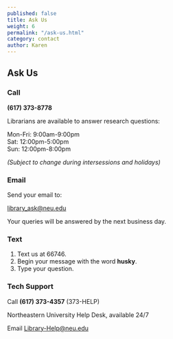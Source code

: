 ```yaml
---
published: false
title: Ask Us
weight: 6
permalink: "/ask-us.html"
category: contact
author: Karen
---
```


## Ask Us
### Call 
**(617) 373-8778** 

Librarians are available to answer research questions:

Mon-Fri: 9:00am-9:00pm  
Sat: 12:00pm-5:00pm  
Sun: 12:00pm-8:00pm 

*(Subject to change during intersessions and holidays)*


### Email
Send your email to:

[library_ask@neu.edu](mailto:library_ask@neu.edu) 

Your queries will be answered by the next business day.

### Text
1. Text us at 66746.  
2. Begin your message with the word **husky**.  
3. Type your question.


### Tech Support

Call **(617) 373-4357** (373-HELP)

Northeastern University Help Desk, available 24/7

Email [Library-Help@neu.edu](mailto:Library-Help@neu.edu)
